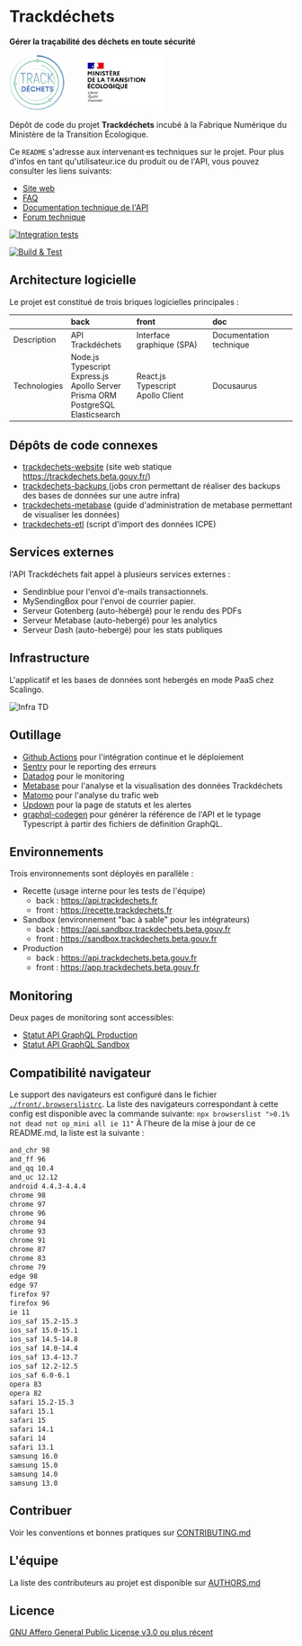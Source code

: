 # Trackdéchets

**Gérer la traçabilité des déchets en toute sécurité**

<img height="100px" style="margin-right: 20px" src="./front/public/trackdechets.png" alt="logo"></img>
<img height="100px" src="./front/public/marianne_mte.svg" alt="logo"></img>

Dépôt de code du projet **Trackdéchets** incubé à la Fabrique Numérique du Ministère de la Transition Écologique.

Ce `README` s'adresse aux intervenant·es techniques sur le projet. Pour plus d'infos en tant qu'utilisateur.ice du produit ou de l'API, vous pouvez consulter les liens suivants:

- [Site web](https://trackdechets.beta.gouv.fr)
- [FAQ](https://faq.trackdechets.fr/)
- [Documentation technique de l'API](https://developers.trackdechets.beta.gouv.fr)
- [Forum technique](https://forum.trackdechets.beta.gouv.fr)

[![Integration tests](https://github.com/MTES-MCT/trackdechets/actions/workflows/integration-tests.yml/badge.svg)](https://github.com/MTES-MCT/trackdechets/actions/workflows/integration-tests.yml)

[![Build & Test](https://github.com/MTES-MCT/trackdechets/actions/workflows/build-and-test.yml/badge.svg)](https://github.com/MTES-MCT/trackdechets/actions/workflows/build-and-test.yml)

## Architecture logicielle

Le projet est constitué de trois briques logicielles principales :

| | back  | front | doc |
|:---------------| :--------------- |:---------------| :-----|
| Description | API Trackdéchets | Interface graphique (SPA)| Documentation technique |
| Technologies | Node.js <br/> Typescript <br/> Express.js <br/> Apollo Server <br/> Prisma ORM <br/> PostgreSQL </br> Elasticsearch | React.js <br/> Typescript <br/> Apollo Client | Docusaurus |

## Dépôts de code connexes

- [trackdechets-website](https://github.com/MTES-MCT/trackdechets-website) (site web statique https://trackdechets.beta.gouv.fr/)
- [trackdechets-backups ](https://github.com/MTES-MCT/trackdechets-backups) (jobs cron permettant de réaliser des backups des bases de données sur une autre infra)
- [trackdechets-metabase](https://github.com/MTES-MCT/trackdechets-metabase) (guide d'administration de metabase permettant de visualiser les données)
- [trackdechets-etl](https://github.com/MTES-MCT/trackdechets-etl) (script d'import des données ICPE)

## Services externes

l'API Trackdéchets fait appel à plusieurs services externes :
- Sendinblue pour l'envoi d'e-mails transactionnels.
- MySendingBox pour l'envoi de courrier papier.
- Serveur Gotenberg (auto-hébergé) pour le rendu des PDFs
- Serveur Metabase (auto-hebergé) pour les analytics
- Serveur Dash (auto-hebergé) pour les stats publiques

## Infrastructure

L'applicatif et les bases de données sont hebergés en mode PaaS chez Scalingo.

![Infra TD](https://user-images.githubusercontent.com/2269165/154451580-e601abb4-40a2-41a6-9727-ff9b446a3594.png)


## Outillage

- [Github Actions](https://github.com/features/actions) pour l'intégration continue et le déploiement
- [Sentry](https://sentry.io) pour le reporting des erreurs
- [Datadog](https://www.datadoghq.eu) pour le monitoring
- [Metabase](https://www.metabase.com/) pour l'analyse et la visualisation des données Trackdéchets
- [Matomo](https://fr.matomo.org/) pour l'analyse du trafic web
- [Updown](https://updown.io/) pour la page de statuts et les alertes
- [graphql-codegen](https://graphql-code-generator.com/) pour générer la référence de l'API et le typage Typescript à partir des fichiers de définition GraphQL.


## Environnements

Trois environnements sont déployés en parallèle :
- Recette (usage interne pour les tests de l'équipe)
  - back : https://api.trackdechets.fr
  - front : https://recette.trackdechets.fr
- Sandbox (environnement "bac à sable" pour les intégrateurs)
  - back : https://api.sandbox.trackdechets.beta.gouv.fr
  - front : https://sandbox.trackdechets.beta.gouv.fr
- Production
  - back : https://api.trackdechets.beta.gouv.fr
  - front : https://app.trackdechets.beta.gouv.fr
## Monitoring

Deux pages de monitoring sont accessibles:
- [Statut API GraphQL Production](https://status.trackdechets.beta.gouv.fr)
- [Statut API GraphQL Sandbox](https://status.sandbox.trackdechets.beta.gouv.fr)

## Compatibilité navigateur

Le support des navigateurs est configuré dans le fichier [`./front/.browserslistrc`](./front/.browserslistrc). La liste des navigateurs correspondant à cette config est disponible avec la commande suivante: `npx browserslist ">0.1% not dead not op_mini all ie 11"`
À l'heure de la mise à jour de ce README.md, la liste est la suivante :

```
and_chr 98
and_ff 96
and_qq 10.4
and_uc 12.12
android 4.4.3-4.4.4
chrome 98
chrome 97
chrome 96
chrome 94
chrome 93
chrome 91
chrome 87
chrome 83
chrome 79
edge 98
edge 97
firefox 97
firefox 96
ie 11
ios_saf 15.2-15.3
ios_saf 15.0-15.1
ios_saf 14.5-14.8
ios_saf 14.0-14.4
ios_saf 13.4-13.7
ios_saf 12.2-12.5
ios_saf 6.0-6.1
opera 83
opera 82
safari 15.2-15.3
safari 15.1
safari 15
safari 14.1
safari 14
safari 13.1
samsung 16.0
samsung 15.0
samsung 14.0
samsung 13.0
```

## Contribuer

Voir les conventions et bonnes pratiques sur [CONTRIBUTING.md](./CONTRIBUTING.md)

## L'équipe

La liste des contributeurs au projet est disponible sur [AUTHORS.md](./AUTHORS.md)

## Licence

[GNU Affero General Public License v3.0 ou plus récent](https://spdx.org/licenses/AGPL-3.0-or-later.html)
